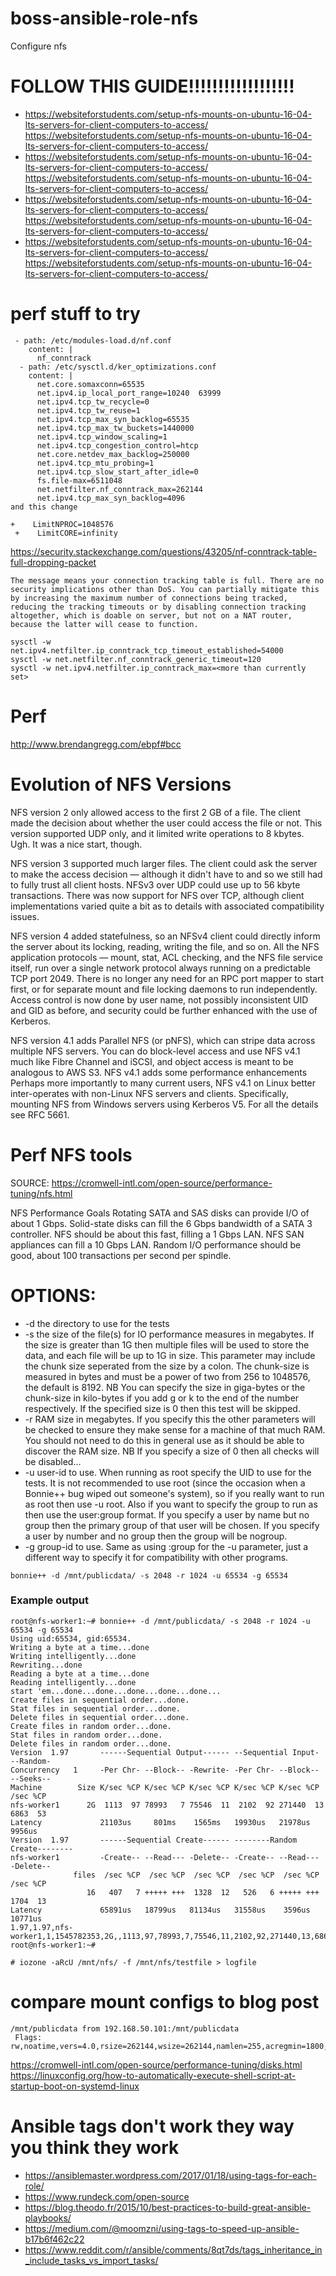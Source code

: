 # boss-ansible-role-nfs
Configure nfs

# FOLLOW THIS GUIDE!!!!!!!!!!!!!!!!!!

* https://websiteforstudents.com/setup-nfs-mounts-on-ubuntu-16-04-lts-servers-for-client-computers-to-access/
https://websiteforstudents.com/setup-nfs-mounts-on-ubuntu-16-04-lts-servers-for-client-computers-to-access/
* https://websiteforstudents.com/setup-nfs-mounts-on-ubuntu-16-04-lts-servers-for-client-computers-to-access/
https://websiteforstudents.com/setup-nfs-mounts-on-ubuntu-16-04-lts-servers-for-client-computers-to-access/
* https://websiteforstudents.com/setup-nfs-mounts-on-ubuntu-16-04-lts-servers-for-client-computers-to-access/
https://websiteforstudents.com/setup-nfs-mounts-on-ubuntu-16-04-lts-servers-for-client-computers-to-access/
* https://websiteforstudents.com/setup-nfs-mounts-on-ubuntu-16-04-lts-servers-for-client-computers-to-access/
https://websiteforstudents.com/setup-nfs-mounts-on-ubuntu-16-04-lts-servers-for-client-computers-to-access/


# perf stuff to try

```
 - path: /etc/modules-load.d/nf.conf
    content: |
      nf_conntrack
  - path: /etc/sysctl.d/ker_optimizations.conf
    content: |
      net.core.somaxconn=65535
      net.ipv4.ip_local_port_range=10240  63999
      net.ipv4.tcp_tw_recycle=0
      net.ipv4.tcp_tw_reuse=1
      net.ipv4.tcp_max_syn_backlog=65535
      net.ipv4.tcp_max_tw_buckets=1440000
      net.ipv4.tcp_window_scaling=1
      net.ipv4.tcp_congestion_control=htcp
      net.core.netdev_max_backlog=250000
      net.ipv4.tcp_mtu_probing=1
      net.ipv4.tcp_slow_start_after_idle=0
      fs.file-max=6511048
      net.netfilter.nf_conntrack_max=262144
      net.ipv4.tcp_max_syn_backlog=4096
and this change

+    LimitNPROC=1048576
 +    LimitCORE=infinity
```

https://security.stackexchange.com/questions/43205/nf-conntrack-table-full-dropping-packet
```
The message means your connection tracking table is full. There are no security implications other than DoS. You can partially mitigate this by increasing the maximum number of connections being tracked, reducing the tracking timeouts or by disabling connection tracking altogether, which is doable on server, but not on a NAT router, because the latter will cease to function.

sysctl -w net.ipv4.netfilter.ip_conntrack_tcp_timeout_established=54000
sysctl -w net.netfilter.nf_conntrack_generic_timeout=120
sysctl -w net.ipv4.netfilter.ip_conntrack_max=<more than currently set>
```


# Perf

http://www.brendangregg.com/ebpf#bcc


# Evolution of NFS Versions

NFS version 2 only allowed access to the first 2 GB of a file. The client made the decision about whether the user could access the file or not. This version supported UDP only, and it limited write operations to 8 kbytes. Ugh. It was a nice start, though.

NFS version 3 supported much larger files. The client could ask the server to make the access decision — although it didn't have to and so we still had to fully trust all client hosts. NFSv3 over UDP could use up to 56 kbyte transactions. There was now support for NFS over TCP, although client implementations varied quite a bit as to details with associated compatibility issues.

NFS version 4 added statefulness, so an NFSv4 client could directly inform the server about its locking, reading, writing the file, and so on. All the NFS application protocols — mount, stat, ACL checking, and the NFS file service itself, run over a single network protocol always running on a predictable TCP port 2049. There is no longer any need for an RPC port mapper to start first, or for separate mount and file locking daemons to run independently. Access control is now done by user name, not possibly inconsistent UID and GID as before, and security could be further enhanced with the use of Kerberos.

NFS version 4.1 adds Parallel NFS (or pNFS), which can stripe data across multiple NFS servers. You can do block-level access and use NFS v4.1 much like Fibre Channel and iSCSI, and object access is meant to be analogous to AWS S3. NFS v4.1 adds some performance enhancements Perhaps more importantly to many current users, NFS v4.1 on Linux better inter-operates with non-Linux NFS servers and clients. Specifically, mounting NFS from Windows servers using Kerberos V5. For all the details see RFC 5661.

# Perf NFS tools

SOURCE: https://cromwell-intl.com/open-source/performance-tuning/nfs.html

NFS Performance Goals
Rotating SATA and SAS disks can provide I/O of about 1 Gbps. Solid-state disks can fill the 6 Gbps bandwidth of a SATA 3 controller. NFS should be about this fast, filling a 1 Gbps LAN. NFS SAN appliances can fill a 10 Gbps LAN. Random I/O performance should be good, about 100 transactions per second per spindle.

# OPTIONS:
* -d     the directory to use for the tests
* -s     the  size  of the file(s) for IO performance measures in megabytes. If the size is greater than 1G then multiple files will be used to store the data, and each file will be up to 1G in size.  This parameter may include the chunk size seperated from the size by a colon.  The chunk-size is measured in bytes and must be a power of two from 256 to 1048576, the default is 8192. NB You can specify the size in giga-bytes or the  chunk-size in kilo-bytes if you add g or k to the end of the number respectively. If the specified size is 0 then this test will be skipped.
* -r     RAM  size  in megabytes. If you specify this the other parameters will be checked to ensure they make sense for a machine of that much RAM. You should not need to do this in general use as it should be able to discover the RAM size. NB If you specify a size of 0 then all checks will be disabled...
* -u     user-id to use.  When running as root specify the UID to use for the tests.  It is not recommended to use root (since the occasion when a Bonnie++ bug wiped out someone's system), so if you really want to run  as  root then  use -u root.  Also if you want to specify the group to run as then use the user:group format.  If you specify a user by name but no group then the primary group of that user will be chosen.  If you specify a user by number and no group then the group will be nogroup.
* -g     group-id to use.  Same as using :group for the -u parameter, just a different way to specify it for compatibility with other programs.


```
bonnie++ -d /mnt/publicdata/ -s 2048 -r 1024 -u 65534 -g 65534
```

### Example output

```
root@nfs-worker1:~# bonnie++ -d /mnt/publicdata/ -s 2048 -r 1024 -u 65534 -g 65534
Using uid:65534, gid:65534.
Writing a byte at a time...done
Writing intelligently...done
Rewriting...done
Reading a byte at a time...done
Reading intelligently...done
start 'em...done...done...done...done...done...
Create files in sequential order...done.
Stat files in sequential order...done.
Delete files in sequential order...done.
Create files in random order...done.
Stat files in random order...done.
Delete files in random order...done.
Version  1.97       ------Sequential Output------ --Sequential Input- --Random-
Concurrency   1     -Per Chr- --Block-- -Rewrite- -Per Chr- --Block-- --Seeks--
Machine        Size K/sec %CP K/sec %CP K/sec %CP K/sec %CP K/sec %CP  /sec %CP
nfs-worker1      2G  1113  97 78993   7 75546  11  2102  92 271440  13  6863  53
Latency             21103us     801ms    1565ms   19930us   21978us    9956us
Version  1.97       ------Sequential Create------ --------Random Create--------
nfs-worker1         -Create-- --Read--- -Delete-- -Create-- --Read--- -Delete--
              files  /sec %CP  /sec %CP  /sec %CP  /sec %CP  /sec %CP  /sec %CP
                 16   407   7 +++++ +++  1328  12   526   6 +++++ +++  1704  13
Latency             65891us   18799us   81134us   31558us    3596us   10771us
1.97,1.97,nfs-worker1,1,1545782353,2G,,1113,97,78993,7,75546,11,2102,92,271440,13,6863,53,16,,,,,407,7,+++++,+++,1328,12,526,6,+++++,+++,1704,13,21103us,801ms,1565ms,19930us,21978us,9956us,65891us,18799us,81134us,31558us,3596us,10771us
root@nfs-worker1:~#
```


```
# iozone -aRcU /mnt/nfs/ -f /mnt/nfs/testfile > logfile
```

# compare mount configs to blog post

```
/mnt/publicdata from 192.168.50.101:/mnt/publicdata
 Flags:	rw,noatime,vers=4.0,rsize=262144,wsize=262144,namlen=255,acregmin=1800,acregmax=1800,acdirmin=1800,acdirmax=1800,hard,proto=tcp,port=0,timeo=600,retrans=2,sec=sys,clientaddr=192.168.50.102,local_lock=none,addr=192.168.50.101
```


https://cromwell-intl.com/open-source/performance-tuning/disks.html
https://linuxconfig.org/how-to-automatically-execute-shell-script-at-startup-boot-on-systemd-linux


# Ansible tags don't work they way you think they work
- https://ansiblemaster.wordpress.com/2017/01/18/using-tags-for-each-role/
- https://www.rundeck.com/open-source
- https://blog.theodo.fr/2015/10/best-practices-to-build-great-ansible-playbooks/
- https://medium.com/@moomzni/using-tags-to-speed-up-ansible-b17b6f462c22
- https://www.reddit.com/r/ansible/comments/8qt7ds/tags_inheritance_in_include_tasks_vs_import_tasks/
